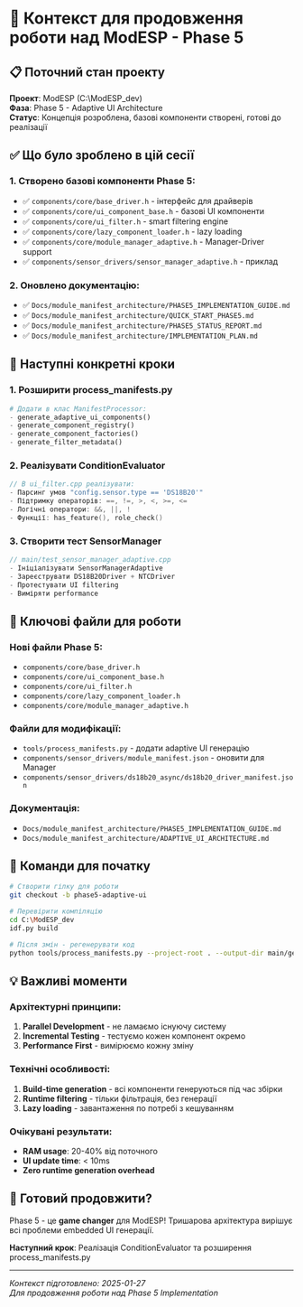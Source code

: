 # 🚀 Контекст для продовження роботи над ModESP - Phase 5

## 📋 Поточний стан проекту

**Проект**: ModESP (C:\ModESP_dev)  
**Фаза**: Phase 5 - Adaptive UI Architecture  
**Статус**: Концепція розроблена, базові компоненти створені, готові до реалізації

## ✅ Що було зроблено в цій сесії

### 1. Створено базові компоненти Phase 5:
- ✅ `components/core/base_driver.h` - інтерфейс для драйверів
- ✅ `components/core/ui_component_base.h` - базові UI компоненти  
- ✅ `components/core/ui_filter.h` - smart filtering engine
- ✅ `components/core/lazy_component_loader.h` - lazy loading
- ✅ `components/core/module_manager_adaptive.h` - Manager-Driver support
- ✅ `components/sensor_drivers/sensor_manager_adaptive.h` - приклад

### 2. Оновлено документацію:
- ✅ `Docs/module_manifest_architecture/PHASE5_IMPLEMENTATION_GUIDE.md`
- ✅ `Docs/module_manifest_architecture/QUICK_START_PHASE5.md`
- ✅ `Docs/module_manifest_architecture/PHASE5_STATUS_REPORT.md`
- ✅ `Docs/module_manifest_architecture/IMPLEMENTATION_PLAN.md`

## 🎯 Наступні конкретні кроки

### 1. Розширити process_manifests.py
```python
# Додати в клас ManifestProcessor:
- generate_adaptive_ui_components()
- generate_component_registry() 
- generate_component_factories()
- generate_filter_metadata()
```

### 2. Реалізувати ConditionEvaluator
```cpp
// В ui_filter.cpp реалізувати:
- Парсинг умов "config.sensor.type == 'DS18B20'"
- Підтримку операторів: ==, !=, >, <, >=, <=
- Логічні оператори: &&, ||, !
- Функції: has_feature(), role_check()
```

### 3. Створити тест SensorManager
```cpp
// main/test_sensor_manager_adaptive.cpp
- Ініціалізувати SensorManagerAdaptive
- Зареєструвати DS18B20Driver + NTCDriver
- Протестувати UI filtering
- Виміряти performance
```

## 📁 Ключові файли для роботи

### Нові файли Phase 5:
- `components/core/base_driver.h`
- `components/core/ui_component_base.h`
- `components/core/ui_filter.h`
- `components/core/lazy_component_loader.h`
- `components/core/module_manager_adaptive.h`

### Файли для модифікації:
- `tools/process_manifests.py` - додати adaptive UI генерацію
- `components/sensor_drivers/module_manifest.json` - оновити для Manager
- `components/sensor_drivers/ds18b20_async/ds18b20_driver_manifest.json`

### Документація:
- `Docs/module_manifest_architecture/PHASE5_IMPLEMENTATION_GUIDE.md`
- `Docs/module_manifest_architecture/ADAPTIVE_UI_ARCHITECTURE.md`

## 🔧 Команди для початку

```bash
# Створити гілку для роботи
git checkout -b phase5-adaptive-ui

# Перевірити компіляцію
cd C:\ModESP_dev
idf.py build

# Після змін - регенерувати код
python tools/process_manifests.py --project-root . --output-dir main/generated
```

## 💡 Важливі моменти

### Архітектурні принципи:
1. **Parallel Development** - не ламаємо існуючу систему
2. **Incremental Testing** - тестуємо кожен компонент окремо
3. **Performance First** - вимірюємо кожну зміну

### Технічні особливості:
1. **Build-time generation** - всі компоненти генеруються під час збірки
2. **Runtime filtering** - тільки фільтрація, без генерації
3. **Lazy loading** - завантаження по потребі з кешуванням

### Очікувані результати:
- **RAM usage**: 20-40% від поточного
- **UI update time**: < 10ms
- **Zero runtime generation overhead**

## 🚀 Готовий продовжити?

Phase 5 - це **game changer** для ModESP! Тришарова архітектура вирішує всі проблеми embedded UI генерації.

**Наступний крок**: Реалізація ConditionEvaluator та розширення process_manifests.py

---

*Контекст підготовлено: 2025-01-27*  
*Для продовження роботи над Phase 5 Implementation*
